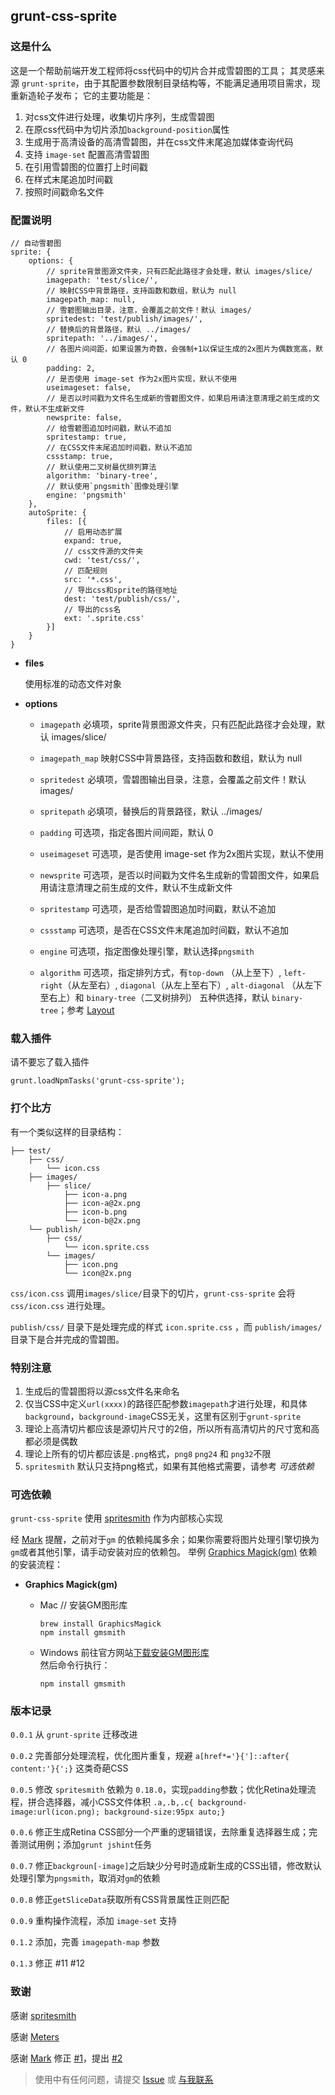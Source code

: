 ## grunt-css-sprite

### 这是什么

这是一个帮助前端开发工程师将css代码中的切片合并成雪碧图的工具；
其灵感来源 `grunt-sprite`，由于其配置参数限制目录结构等，不能满足通用项目需求，现重新造轮子发布；
它的主要功能是：

1. 对css文件进行处理，收集切片序列，生成雪碧图
2. 在原css代码中为切片添加`background-position`属性
3. 生成用于高清设备的高清雪碧图，并在css文件末尾追加媒体查询代码
4. 支持 `image-set` 配置高清雪碧图
4. 在引用雪碧图的位置打上时间戳
5. 在样式末尾追加时间戳
6. 按照时间戳命名文件

  
### 配置说明

    // 自动雪碧图
    sprite: {
        options: {
            // sprite背景图源文件夹，只有匹配此路径才会处理，默认 images/slice/
            imagepath: 'test/slice/',
            // 映射CSS中背景路径，支持函数和数组，默认为 null
            imagepath_map: null,
            // 雪碧图输出目录，注意，会覆盖之前文件！默认 images/
            spritedest: 'test/publish/images/',
            // 替换后的背景路径，默认 ../images/
            spritepath: '../images/',
            // 各图片间间距，如果设置为奇数，会强制+1以保证生成的2x图片为偶数宽高，默认 0
            padding: 2,
            // 是否使用 image-set 作为2x图片实现，默认不使用
			useimageset: false,
            // 是否以时间戳为文件名生成新的雪碧图文件，如果启用请注意清理之前生成的文件，默认不生成新文件
            newsprite: false,
            // 给雪碧图追加时间戳，默认不追加
            spritestamp: true,
            // 在CSS文件末尾追加时间戳，默认不追加
            cssstamp: true,
            // 默认使用二叉树最优排列算法
            algorithm: 'binary-tree',
            // 默认使用`pngsmith`图像处理引擎
            engine: 'pngsmith'
        },
        autoSprite: {
            files: [{
                // 启用动态扩展
                expand: true,
                // css文件源的文件夹
                cwd: 'test/css/',
                // 匹配规则
                src: '*.css',
                // 导出css和sprite的路径地址
                dest: 'test/publish/css/',
                // 导出的css名
                ext: '.sprite.css'
            }]
        }
    }

* **files**

    使用标准的动态文件对象
    
* **options**

    * `imagepath` 
        必填项，sprite背景图源文件夹，只有匹配此路径才会处理，默认 images/slice/

    * `imagepath_map`
    	映射CSS中背景路径，支持函数和数组，默认为 null
        
    * `spritedest` 
        必填项，雪碧图输出目录，注意，会覆盖之前文件！默认 images/
        
    * `spritepath` 
        必填项，替换后的背景路径，默认 ../images/

    * `padding` 
        可选项，指定各图片间间距，默认 0
	
	* `useimageset` 
        可选项，是否使用 image-set 作为2x图片实现，默认不使用

    * `newsprite` 
        可选项，是否以时间戳为文件名生成新的雪碧图文件，如果启用请注意清理之前生成的文件，默认不生成新文件

    * `spritestamp` 
        可选项，是否给雪碧图追加时间戳，默认不追加

    * `cssstamp` 
        可选项，是否在CSS文件末尾追加时间戳，默认不追加
        
    * `engine` 
        可选项，指定图像处理引擎，默认选择`pngsmith`

    * `algorithm` 
        可选项，指定排列方式，有`top-down` （从上至下）, `left-right`（从左至右）, `diagonal`（从左上至右下）, `alt-diagonal` （从左下至右上）和 `binary-tree`（二叉树排列） 五种供选择，默认 `binary-tree`；参考 [Layout](https://github.com/twolfson/layout/)

### 载入插件

请不要忘了载入插件

    grunt.loadNpmTasks('grunt-css-sprite');    
    
### 打个比方

有一个类似这样的目录结构：
        
    ├── test/                
        ├── css/    
            └── icon.css        
        ├── images/    
            ├── slice/    
                ├── icon-a.png
                ├── icon-a@2x.png        
                ├── icon-b.png
                └── icon-b@2x.png
        └── publish/
            ├── css/
                └── icon.sprite.css
            └── images/    
                ├── icon.png
                └── icon@2x.png
        
`css/icon.css` 调用`images/slice/`目录下的切片，`grunt-css-sprite` 会将 `css/icon.css` 进行处理。

`publish/css/` 目录下是处理完成的样式 `icon.sprite.css` ，而 `publish/images/` 目录下是合并完成的雪碧图。

### 特别注意

1. 生成后的雪碧图将以源css文件名来命名
2. 仅当CSS中定义`url(xxxx)`的路径匹配参数`imagepath`才进行处理，和具体`background`，`background-image`CSS无关，这里有区别于`grunt-sprite`
3. 理论上高清切片都应该是源切片尺寸的2倍，所以所有高清切片的尺寸宽和高都必须是偶数
4. 理论上所有的切片都应该是`.png`格式，`png8` `png24` 和 `png32`不限
5. `spritesmith` 默认只支持png格式，如果有其他格式需要，请参考 *可选依赖*

### 可选依赖

`grunt-css-sprite` 使用 [spritesmith](https://github.com/Ensighten/spritesmith) 作为内部核心实现

经 [Mark](https://github.com/jsmarkus) 提醒，之前对于`gm` 的依赖纯属多余；如果你需要将图片处理引擎切换为`gm`或者其他引擎，请手动安装对应的依赖包。
举例 [Graphics Magick(gm)](http://www.graphicsmagick.org/) 依赖的安装流程：
    
* **Graphics Magick(gm)**

    * Mac
        // 安装GM图形库    
        ```
        brew install GraphicsMagick    
        npm install gmsmith
        ```

    * Windows
        前往官方网站[下载安装GM图形库](http://www.graphicsmagick.org/download.html)    
        然后命令行执行：
        ```
        npm install gmsmith
        ```

### 版本记录

`0.0.1` 从 `grunt-sprite` 迁移改进

`0.0.2` 完善部分处理流程，优化图片重复，规避 `a[href*='}{']::after{ content:'}{';}` 这类奇葩CSS

`0.0.5` 修改 `spritesmith` 依赖为 `0.18.0`，实现`padding`参数；优化Retina处理流程，拼合选择器，减小CSS文件体积 `.a,.b,.c{ background-image:url(icon.png); background-size:95px auto;}`

`0.0.6` 修正生成Retina CSS部分一个严重的逻辑错误，去除重复选择器生成；完善测试用例；添加`grunt jshint`任务

`0.0.7` 修正`backgroun[-image]`之后缺少分号时造成新生成的CSS出错，修改默认处理引擎为`pngsmith`，取消对`gm`的依赖

`0.0.8` 修正`getSliceData`获取所有CSS背景属性正则匹配

`0.0.9` 重构操作流程，添加 `image-set` 支持

`0.1.2` 添加，完善 `imagepath-map` 参数

`0.1.3` 修正 #11 #12

### 致谢

感谢 [spritesmith](https://github.com/Ensighten/spritesmith)

感谢 [Meters](https://github.com/hellometers)

感谢 [Mark](https://github.com/jsmarkus) 修正 [#1](https://github.com/laoshu133/grunt-css-sprite/pull/1)，提出 [#2](https://github.com/laoshu133/grunt-css-sprite/pull/2) 

> 使用中有任何问题，请提交 [Issue](https://github.com/laoshu133/grunt-css-sprite/issues) 或 [与我联系](http://www.laoshu133.com)
